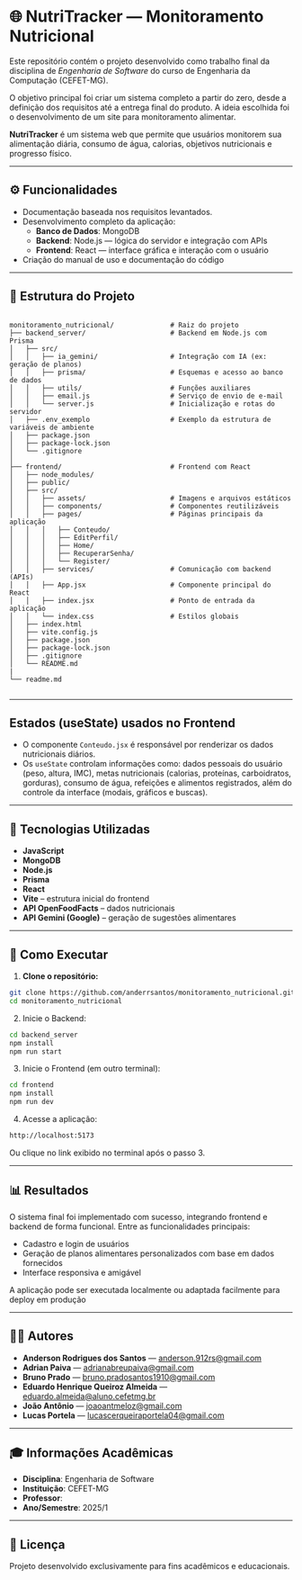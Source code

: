 # 🌐 NutriTracker — Monitoramento Nutricional

Este repositório contém o projeto desenvolvido como trabalho final da disciplina de *Engenharia de Software* do curso de Engenharia da Computação (CEFET-MG).

O objetivo principal foi criar um sistema completo a partir do zero, desde a definição dos requisitos até a entrega final do produto. A ideia escolhida foi o desenvolvimento de um site para monitoramento alimentar.

**NutriTracker** é um sistema web que permite que usuários monitorem sua alimentação diária, consumo de água, calorias, objetivos nutricionais e progresso físico.

---

## ⚙️ Funcionalidades

- Documentação baseada nos requisitos levantados.
- Desenvolvimento completo da aplicação:
  - **Banco de Dados**: MongoDB
  - **Backend**: Node.js — lógica do servidor e integração com APIs
  - **Frontend**: React — interface gráfica e interação com o usuário
- Criação do manual de uso e documentação do código

---

## 📁 Estrutura do Projeto

```

monitoramento_nutricional/              # Raiz do projeto
├── backend_server/                     # Backend em Node.js com Prisma
│   ├── src/
│   │   ├── ia_gemini/                  # Integração com IA (ex: geração de planos)
│   │   ├── prisma/                     # Esquemas e acesso ao banco de dados 
│   │   ├── utils/                      # Funções auxiliares
│   │   ├── email.js                    # Serviço de envio de e-mail
│   │   └── server.js                   # Inicialização e rotas do servidor
│   ├── .env_exemplo                    # Exemplo da estrutura de variáveis de ambiente
│   ├── package.json
│   ├── package-lock.json
│   └── .gitignore
│
├── frontend/                           # Frontend com React
│   ├── node_modules/
│   ├── public/
│   ├── src/
│   │   ├── assets/                     # Imagens e arquivos estáticos
│   │   ├── components/                 # Componentes reutilizáveis
│   │   ├── pages/                      # Páginas principais da aplicação
│   │   │   ├── Conteudo/
│   │   │   ├── EditPerfil/
│   │   │   ├── Home/
│   │   │   ├── RecuperarSenha/
│   │   │   └── Register/
│   │   ├── services/                   # Comunicação com backend (APIs)
│   │   ├── App.jsx                     # Componente principal do React
│   │   ├── index.jsx                   # Ponto de entrada da aplicação
│   │   └── index.css                   # Estilos globais
│   ├── index.html
│   ├── vite.config.js
│   ├── package.json
│   ├── package-lock.json
│   ├── .gitignore
│   └── README.md
|
└── readme.md
  

```
---
## Estados (useState) usados no Frontend

- O componente `Conteudo.jsx` é responsável por renderizar os dados nutricionais diários.
- Os `useState` controlam informações como: dados pessoais do usuário (peso, altura, IMC), metas nutricionais (calorias, proteínas, carboidratos, gorduras), consumo de água, refeições e alimentos registrados, além do controle da interface (modais, gráficos e buscas).



---

## 🥪 Tecnologias Utilizadas

- **JavaScript**
- **MongoDB**
- **Node.js**
- **Prisma**
- **React**
- **Vite** – estrutura inicial do frontend
- **API OpenFoodFacts** – dados nutricionais
- **API Gemini (Google)** – geração de sugestões alimentares

---

## 🚀 Como Executar

1. **Clone o repositório:**

```bash
git clone https://github.com/anderrsantos/monitoramento_nutricional.git
cd monitoramento_nutricional
```

2. Inicie o Backend:

```bash
cd backend_server 
npm install
npm run start
```

3. Inicie o Frontend (em outro terminal):

```bash
cd frontend 
npm install
npm run dev
```

4. Acesse a aplicação: 
```bash
http://localhost:5173
```
Ou clique no link exibido no terminal após o passo 3.

---

## 📊 Resultados

O sistema final foi implementado com sucesso, integrando frontend e backend de forma funcional. Entre as funcionalidades principais:

- Cadastro e login de usuários
- Geração de planos alimentares personalizados com base em dados fornecidos
- Interface responsiva e amigável

A aplicação pode ser executada localmente ou adaptada facilmente para deploy em produção

---

## 👩‍💻 Autores

- **Anderson Rodrigues dos Santos** — [anderson.912rs@gmail.com](mailto:anderson.912rs@gmail.com) 
- **Adrian Paiva** — [adrianabreupaiva@gmail.com](mailto:adrianabreupaiva@gmail.com)  
- **Bruno Prado** — [bruno.pradosantos1910@gmail.com](mailto:bruno.pradosantos1910@gmail.com)  
- **Eduardo Henrique Queiroz Almeida** — [eduardo.almeida@aluno.cefetmg.br](mailto:eduardo.almeida@aluno.cefetmg.br)  
- **João Antônio** — [joaoantmeloz@gmail.com ](mailto:joaoantmeloz@gmail.com)  
- **Lucas Portela** — [lucascerqueiraportela04@gmail.com](mailto:lucascerqueiraportela04@gmail.com)  

---

## 🎓 Informações Acadêmicas

- **Disciplina**: Engenharia de Software
- **Instituição**: CEFET-MG  
- **Professor**: 
- **Ano/Semestre**: 2025/1

---

## 📄 Licença

Projeto desenvolvido exclusivamente para fins acadêmicos e educacionais.
